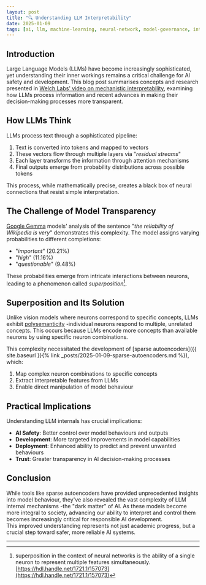 ```yaml
---
layout: post
title: "🔍 Understanding LLM Interpretability"
date: 2025-01-09
tags: [ai, llm, machine-learning, neural-network, model-governance, interpretability]
---
```

<!--more-->

## Introduction
Large Language Models (LLMs) have become increasingly sophisticated, yet understanding their inner workings remains a critical challenge for AI safety and development. This blog post summarises concepts and research presented in [Welch Labs' video on mechanistic interpretability](https://www.youtube.com/watch?v=UGO_Ehywuxc), examining how LLMs process information and recent advances in making their decision-making processes more transparent.  

## How LLMs Think
LLMs process text through a sophisticated pipeline:
1. Text is converted into tokens and mapped to vectors
2. These vectors flow through multiple layers via "_residual streams_"
3. Each layer transforms the information through attention mechanisms
4. Final outputs emerge from probability distributions across possible tokens

This process, while mathematically precise, creates a black box of neural connections that resist simple interpretation.

## The Challenge of Model Transparency
[Google Gemma](https://ai.google.dev/gemma) models' analysis of the sentence "_the reliability of Wikipedia is very_" demonstrates this complexity. The model assigns varying probabilities to different completions:
- "_important_" (20.21%)
- "_high_" (11.16%)
- "_questionable_" (9.48%)

These probabilities emerge from intricate interactions between neurons, leading to a phenomenon called _superposition_[^1].

## Superposition and Its Solution
Unlike vision models where neurons correspond to specific concepts, LLMs exhibit [polysemanticity](https://arxiv.org/abs/2210.01892) -individual neurons respond to multiple, unrelated concepts. This occurs because LLMs encode more concepts than available neurons by using specific neuron combinations.

This complexity necessitated the development of [sparse autoencoders]({{ site.baseurl }}{% link _posts/2025-01-09-sparse-autoencoders.md %}), which:
1. Map complex neuron combinations to specific concepts
2. Extract interpretable features from LLMs
3. Enable direct manipulation of model behaviour

## Practical Implications
Understanding LLM internals has crucial implications:
- **AI Safety**: Better control over model behaviours and outputs
- **Development**: More targeted improvements in model capabilities
- **Deployment**: Enhanced ability to predict and prevent unwanted behaviours
- **Trust**: Greater transparency in AI decision-making processes

## Conclusion
While tools like sparse autoencoders have provided unprecedented insights into model behaviour, they've also revealed the vast complexity of LLM internal mechanisms -the "dark matter" of AI. As these models become more integral to society, advancing our ability to interpret and control them becomes increasingly critical for responsible AI development.  
This improved understanding represents not just academic progress, but a crucial step toward safer, more reliable AI systems.

---
[^1]: superposition in the context of neural networks is the ability of a single neuron to represent multiple features simultaneously.  [https://hdl.handle.net/1721.1/157073](https://hdl.handle.net/1721.1/157073)
